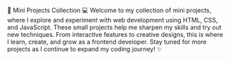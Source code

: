 🎨 Mini Projects Collection 💻
Welcome to my collection of mini projects, where I explore and experiment with web development using HTML, CSS, and JavaScript. These small projects help me sharpen my skills and try out new techniques. From interactive features to creative designs, this is where I learn, create, and grow as a frontend developer. Stay tuned for more projects as I continue to expand my coding journey! ✨
